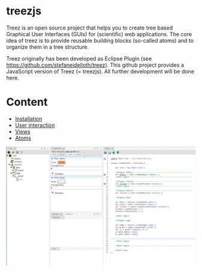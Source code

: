 # treezjs
Treez is an open source project that helps you to create tree based Graphical User Interfaces (GUIs) for (scientific) web applications. The core idea of treez is to provide reusable building blocks (so-called atoms) and to organize them in a tree structure.

Treez originally has been developed as Eclipse Plugin (see https://github.com/stefaneidelloth/treez). This github project provides  a JavaScript version of Treez (= treezjs). All further development will be done here. 

# Content

* [Installation](doc/installation.md)
* [User interaction](doc/userInteraction.md)
* [Views](doc/views.md)
* [Atoms](doc/atoms.md)

![Screenshot](https://raw.githubusercontent.com/stefaneidelloth/treezjs/master/doc/images/treezjs.png)
